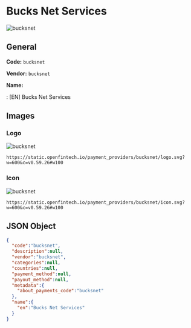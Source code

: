 
# Bucks Net Services 
![bucksnet](https://static.openfintech.io/payment_providers/bucksnet/logo.svg?w=600&c=v0.59.26#w100)  

## General 
 
**Code:** `bucksnet`  
 
**Vendor:** `bucksnet`  
 
**Name:**  
 
:	[EN] Bucks Net Services  

## Images 

### Logo 
 
![bucksnet](https://static.openfintech.io/payment_providers/bucksnet/logo.svg?w=600&c=v0.59.26#w100)  

```
https://static.openfintech.io/payment_providers/bucksnet/logo.svg?w=600&c=v0.59.26#w100
```  

### Icon 
 
![bucksnet](https://static.openfintech.io/payment_providers/bucksnet/icon.svg?w=600&c=v0.59.26#w100)  

```
https://static.openfintech.io/payment_providers/bucksnet/icon.svg?w=600&c=v0.59.26#w100
```  

## JSON Object 

```json
{
  "code":"bucksnet",
  "description":null,
  "vendor":"bucksnet",
  "categories":null,
  "countries":null,
  "payment_method":null,
  "payout_method":null,
  "metadata":{
    "about_payments_code":"bucksnet"
  },
  "name":{
    "en":"Bucks Net Services"
  }
}
```  
